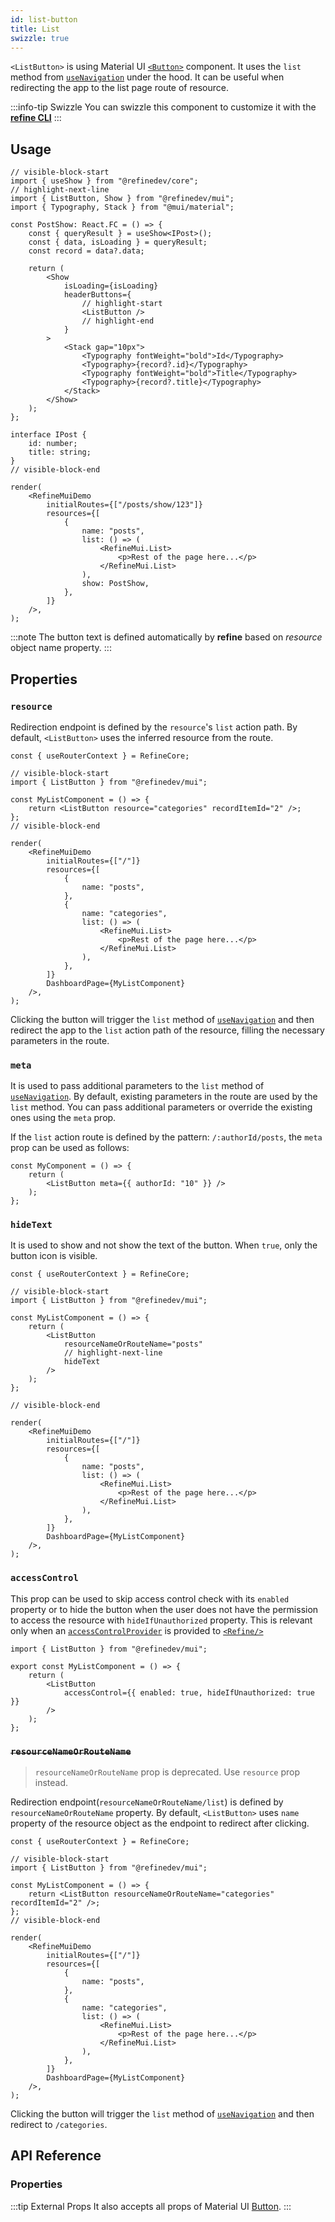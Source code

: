 ```yaml
---
id: list-button
title: List
swizzle: true
---
```


`<ListButton>` is using Material UI [`<Button>`](https://ant.design/components/button/) component. It uses the `list` method from [`useNavigation`](/api-reference/core/hooks/navigation/useNavigation.md) under the hood. It can be useful when redirecting the app to the list page route of resource.

:::info-tip Swizzle
You can swizzle this component to customize it with the [**refine CLI**](/docs/packages/documentation/cli)
:::

## Usage

```tsx live url=http://localhost:3000/posts previewHeight=340px
// visible-block-start
import { useShow } from "@refinedev/core";
// highlight-next-line
import { ListButton, Show } from "@refinedev/mui";
import { Typography, Stack } from "@mui/material";

const PostShow: React.FC = () => {
    const { queryResult } = useShow<IPost>();
    const { data, isLoading } = queryResult;
    const record = data?.data;

    return (
        <Show
            isLoading={isLoading}
            headerButtons={
                // highlight-start
                <ListButton />
                // highlight-end
            }
        >
            <Stack gap="10px">
                <Typography fontWeight="bold">Id</Typography>
                <Typography>{record?.id}</Typography>
                <Typography fontWeight="bold">Title</Typography>
                <Typography>{record?.title}</Typography>
            </Stack>
        </Show>
    );
};

interface IPost {
    id: number;
    title: string;
}
// visible-block-end

render(
    <RefineMuiDemo
        initialRoutes={["/posts/show/123"]}
        resources={[
            {
                name: "posts",
                list: () => (
                    <RefineMui.List>
                        <p>Rest of the page here...</p>
                    </RefineMui.List>
                ),
                show: PostShow,
            },
        ]}
    />,
);
```

:::note
The button text is defined automatically by **refine** based on _resource_ object name property.
:::

## Properties

### `resource`

Redirection endpoint is defined by the `resource`'s `list` action path. By default, `<ListButton>` uses the inferred resource from the route.

```tsx live disableScroll previewHeight=120px
const { useRouterContext } = RefineCore;

// visible-block-start
import { ListButton } from "@refinedev/mui";

const MyListComponent = () => {
    return <ListButton resource="categories" recordItemId="2" />;
};
// visible-block-end

render(
    <RefineMuiDemo
        initialRoutes={["/"]}
        resources={[
            {
                name: "posts",
            },
            {
                name: "categories",
                list: () => (
                    <RefineMui.List>
                        <p>Rest of the page here...</p>
                    </RefineMui.List>
                ),
            },
        ]}
        DashboardPage={MyListComponent}
    />,
);
```

Clicking the button will trigger the `list` method of [`useNavigation`](/api-reference/core/hooks/navigation/useNavigation.md) and then redirect the app to the `list` action path of the resource, filling the necessary parameters in the route.

### `meta`

It is used to pass additional parameters to the `list` method of [`useNavigation`](/api-reference/core/hooks/navigation/useNavigation.md). By default, existing parameters in the route are used by the `list` method. You can pass additional parameters or override the existing ones using the `meta` prop.

If the `list` action route is defined by the pattern: `/:authorId/posts`, the `meta` prop can be used as follows:

```tsx
const MyComponent = () => {
    return (
        <ListButton meta={{ authorId: "10" }} />
    );
};
```

### `hideText`

It is used to show and not show the text of the button. When `true`, only the button icon is visible.

```tsx live disableScroll previewHeight=120px
const { useRouterContext } = RefineCore;

// visible-block-start
import { ListButton } from "@refinedev/mui";

const MyListComponent = () => {
    return (
        <ListButton
            resourceNameOrRouteName="posts"
            // highlight-next-line
            hideText
        />
    );
};

// visible-block-end

render(
    <RefineMuiDemo
        initialRoutes={["/"]}
        resources={[
            {
                name: "posts",
                list: () => (
                    <RefineMui.List>
                        <p>Rest of the page here...</p>
                    </RefineMui.List>
                ),
            },
        ]}
        DashboardPage={MyListComponent}
    />,
);
```

### `accessControl`

This prop can be used to skip access control check with its `enabled` property or to hide the button when the user does not have the permission to access the resource with `hideIfUnauthorized` property. This is relevant only when an [`accessControlProvider`](/api-reference/core/providers/accessControl-provider.md) is provided to [`<Refine/>`](/api-reference/core/components/refine-config.md)

```tsx
import { ListButton } from "@refinedev/mui";

export const MyListComponent = () => {
    return (
        <ListButton
            accessControl={{ enabled: true, hideIfUnauthorized: true }}
        />
    );
};
```

### ~~`resourceNameOrRouteName`~~ <PropTag deprecated />

> `resourceNameOrRouteName` prop is deprecated. Use `resource` prop instead.

Redirection endpoint(`resourceNameOrRouteName/list`) is defined by `resourceNameOrRouteName` property. By default, `<ListButton>` uses `name` property of the resource object as the endpoint to redirect after clicking.

```tsx live disableScroll previewHeight=120px
const { useRouterContext } = RefineCore;

// visible-block-start
import { ListButton } from "@refinedev/mui";

const MyListComponent = () => {
    return <ListButton resourceNameOrRouteName="categories" recordItemId="2" />;
};
// visible-block-end

render(
    <RefineMuiDemo
        initialRoutes={["/"]}
        resources={[
            {
                name: "posts",
            },
            {
                name: "categories",
                list: () => (
                    <RefineMui.List>
                        <p>Rest of the page here...</p>
                    </RefineMui.List>
                ),
            },
        ]}
        DashboardPage={MyListComponent}
    />,
);
```

Clicking the button will trigger the `list` method of [`useNavigation`](/api-reference/core/hooks/navigation/useNavigation.md) and then redirect to `/categories`.

## API Reference

### Properties

<PropsTable module="@refinedev/mui/ListButton" />

:::tip External Props
It also accepts all props of Material UI [Button](https://mui.com/material-ui/api/button/).
:::
